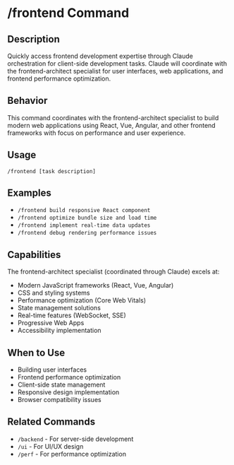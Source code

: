 # /frontend Command

## Description
Quickly access frontend development expertise through Claude orchestration for client-side development tasks. Claude will coordinate with the frontend-architect specialist for user interfaces, web applications, and frontend performance optimization.

## Behavior
This command coordinates with the frontend-architect specialist to build modern web applications using React, Vue, Angular, and other frontend frameworks with focus on performance and user experience.

## Usage
```
/frontend [task description]
```

## Examples
- `/frontend build responsive React component`
- `/frontend optimize bundle size and load time`
- `/frontend implement real-time data updates`
- `/frontend debug rendering performance issues`

## Capabilities
The frontend-architect specialist (coordinated through Claude) excels at:
- Modern JavaScript frameworks (React, Vue, Angular)
- CSS and styling systems
- Performance optimization (Core Web Vitals)
- State management solutions
- Real-time features (WebSocket, SSE)
- Progressive Web Apps
- Accessibility implementation

## When to Use
- Building user interfaces
- Frontend performance optimization
- Client-side state management
- Responsive design implementation
- Browser compatibility issues

## Related Commands
- `/backend` - For server-side development
- `/ui` - For UI/UX design
- `/perf` - For performance optimization
